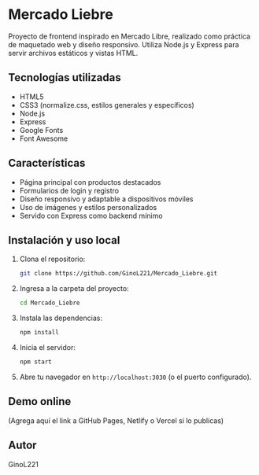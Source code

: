 # Mercado Liebre

Proyecto de frontend inspirado en Mercado Libre, realizado como práctica de maquetado web y diseño responsivo. Utiliza Node.js y Express para servir archivos estáticos y vistas HTML.

## Tecnologías utilizadas

- HTML5
- CSS3 (normalize.css, estilos generales y específicos)
- Node.js
- Express
- Google Fonts
- Font Awesome

## Características

- Página principal con productos destacados
- Formularios de login y registro
- Diseño responsivo y adaptable a dispositivos móviles
- Uso de imágenes y estilos personalizados
- Servido con Express como backend mínimo

## Instalación y uso local

1. Clona el repositorio:
	```bash
	git clone https://github.com/GinoL221/Mercado_Liebre.git
	```
2. Ingresa a la carpeta del proyecto:
	```bash
	cd Mercado_Liebre
	```
3. Instala las dependencias:
	```bash
	npm install
	```
4. Inicia el servidor:
	```bash
	npm start
	```
5. Abre tu navegador en `http://localhost:3030` (o el puerto configurado).

## Demo online

(Agrega aquí el link a GitHub Pages, Netlify o Vercel si lo publicas)

## Autor

GinoL221